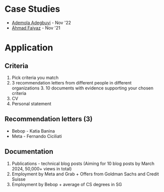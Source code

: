
# Case Studies
- [Ademola Adegbuyi](https://medium.com/@ooade/my-experience-applying-for-a-global-talent-visa-95d906e06925) - Nov '22
- [Ahmad Faiyaz](https://faiyaz26.medium.com/how-did-i-get-uk-tier-1-global-talent-visa-3a9a5ecb4e73) - Nov '21

# Application
## Criteria

1. Pick criteria you match  
2. 3 recommendation letters from different people in different organizations 3. 10 documents with evidence supporting your chosen criteria  
4. CV  
5. Personal statement


## Recommendation letters (3)

- Bebop - Katia Banina
- Meta - Fernando Ciciliati

## Documentation

1. Publications - technical blog posts (Aiming for 10 blog posts by March 2024, 50,000+ views in total)
2. Employment by Meta and Grab + Offers from Goldman Sachs and Credit Suisse 
3. Employment by Bebop + average of CS degrees in SG